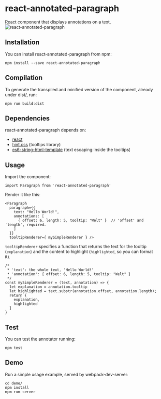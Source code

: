 # react-annotated-paragraph
React component that displays annotations on a text.
![react-annotated-paragraph](https://github.com/dgulabs/react-annotated-paragraph/blob/master/react-annotated-paragraph.gif)

## Installation
You can install react-annotated-paragraph from npm:
```shell
npm install --save react-annotated-paragraph
```

## Compilation
To generate the transpiled and minified version of the component, already under dist/, run:
```shell
npm run build:dist
```

## Dependencies
react-annotated-paragraph depends on:
- [react](https://www.npmjs.com/package/react)
- [hint.css](https://www.npmjs.com/package/hint.css) (tooltips library)
- [es6-string-html-template](https://www.npmjs.com/package/es6-string-html-template) (text escaping inside the tooltips)

## Usage
Import the component:
```
import Paragraph from 'react-annotated-paragraph'
```
Render it like this:
```
<Paragraph
  paragraph={{
    text: "Hello World!",
    annotations: [
      { offset: 6, length: 5, tooltip: "Welt" }  // 'offset' and 'length', required.
    ]
  }}
  tooltipRenderer={ mySimpleRenderer } />
```
`tooltipRenderer` specifies a function that returns the text for the tooltip (`explanation`) and the content to highlight (`highlighted`, so you can format it).
```
/*
 * 'text': the whole text, 'Hello World!'
 * 'annotation': { offset: 6, length: 5, tooltip: "Welt" }
 */
const mySimpleRenderer = (text, annotation) => {
  let explanation = annotation.tooltip
  let highlighted = text.substr(annotation.offset, annotation.length);
  return {
    explanation,
    highlighted
  }
}
```

## Test
You can test the annotator running:
```shell
npm test
```

## Demo
Run a simple usage example, served by webpack-dev-server:
```shell
cd demo/
npm install
npm run server
```
